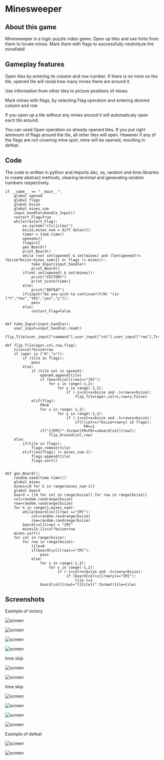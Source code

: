 # Minesweeper



## About this game

Minesweeper is a logic puzzle video game. Open up tiles and use hints from them to locate mines. Mark them with flags to successfully neutrolyze the minefield!

## Gameplay features

Open tiles by entering its column and row number. If there is no mine on the tile, opened tile will revial how many mines there are around it.

Use information from other tiles to picture positions of mines.

Mark mines with flags, by selecting Flag operation and entering desired column and row.

If you open up a tile without any mines around it will automaticaly open each tile around.

You can used Open operation on already opened tiles. If you put right ammount of flags around the tile, all other tiles will open. However if any of the flags are not covering mine spot, mine will be opened, resulting in defeat.

## Code

The code is written in python and imports abc, os, random and time libraries to create abstract methods, clearing terminal and generating random numbers respectively.

    if __name__ == "__main__":
        global opened
        global flags
        global bsize
        global mines_num
        input_handler=handle_Input()
        restart_Flag=True
        while(restart_Flag):
            os.system("cls||clear")
            bsize,mines_num = diff_Select()
            timer = time.time()
            opened=[]
            flags=[]
            gen_Board()
            print_Board()
            while (not set(opened) & set(mines) and (len(opened)!=(bsize*bsize-mines_num+1) or flags != mines)):
                take_Input(input_handler)
                print_Board()
            if(not set(opened) & set(mines)):
                print("VICTORY")
                print_Score(timer)
            else:
                print("DEFEAT")
            if(input("Do you wish to continue?(Y/N) ")in ["Y","Yes","YES","yes","y"]):
                pass
            else:
                restart_Flag=False


    def take_Input(input_handler):
        user_input=input_handler.read()
        flip_Tile(user_input["command"],user_input["col"],user_input["row"],True)

    def flip_Tile(oper,col,row,flag):
        tile=col*bsize+row
        if (oper in ["O","o"]):
            if (tile in flags):
                pass
            else:
                if (tile not in opened):
                    opened.append(tile)
                    if (board[col][row]=="[0]"):
                        for x in range(-1,2):
                            for y in range(-1,2):
                                if (-1<col+x<bsize and -1<row+y<bsize):
                                    flip_Tile(oper,col+x,row+y,False)
                elif(flag):
                    FM=0
                    for x in range(-1,2):
                            for y in range(-1,2):
                                if (-1<col+x<bsize and -1<row+y<bsize):
                                    if(((col+x)*bsize+row+y) in flags):
                                        FM+=1
                    if("[{FM}]".format(FM=FM)==board[col][row]):
                        flip_Around(col,row)
        else:
            if(tile in flags):
                flags.remove(tile)
            elif(len(flags) != mines_num-1):
                flags.append(tile)
                flags.sort()


    def gen_Board():
        random.seed(time.time())
        global mines
        mines=[0 for k in range(mines_num-1)]
        global board
        board = [[0 for col in range(bsize)] for row in range(bsize)]
        col=random.randrange(bsize)
        row=random.randrange(bsize)
        for k in range(1,mines_num):
            while(board[col][row] =="[M]"):
                col=random.randrange(bsize)
                row=random.randrange(bsize)
            board[col][row] = "[M]"
            mines[k-1]=col*bsize+row
        mines.sort() 
        for col in range(bsize):
            for row in range(bsize):
                tile=0
                if(board[col][row]=="[M]"):
                    pass
                else:
                    for x in range(-1,2):
                        for y in range(-1,2):
                            if (-1<col+x<bsize and -1<row+y<bsize):
                                if (board[col+x][row+y]=="[M]"):
                                    tile +=1            
                    board[col][row]="[{tile}]".format(tile=tile)


## Screenshots

Example of victory

![screen](assets/1.png)

![screen](assets/2.png)

![screen](assets/3.png)

![screen](assets/4.png)

time skip

![screen](assets/5.png)

![screen](assets/6.png)

time skip

![screen](assets/7.png)

![screen](assets/8.png)

![screen](assets/9.png)

![screen](assets/11.png)

Example of defeat

![screen](assets/12.png)

![screen](assets/13.png)
